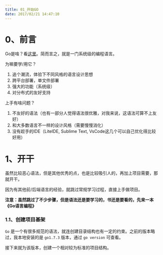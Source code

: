 ```yaml
---
title: 01_开始GO
date: 2017/02/21 14:47:10
---
```


# 0、前言

Go是啥？看[这里](https://golang.org)。简而言之，就是一门系统级的编程语言。

为嘛要学/用它？

1. 追个潮流，体验下不同风格的语言设计思想
2. 跨平台部署，单文件部署
3. 强大的功能（系统级）
4. 对分布式的友好支持

上手有啥问题？

1. 不友好的语法（也有一部分人觉得语法很优雅，对我来说，这语法可算不上友好）
2. 和大多数语言不一样的设计风格（需要慢慢消化）
3. 没有趁手的IDE（LiteIDE, Sublime Text, VsCode这几个可以自己优化得比较好用）

# 1、开干

虽然比较恶心语法，但是其他优秀的点，也是比较吸引人的，再加上项目需要，那就开干。

因为有其他前/后端语言的经验，就跳过常规学习过程，直接上手做项目。

**注意：虽然跳过了不少步骤，但是语法还是要学习的，书还是要看的，先来一本《Go语言编程》**

### 1.1、创建项目基架

``Go`` 是一个有很多规范的语法，就连创建目录结构也有一定的约束。之前的版本略过，我本地安装的是 ``go1.7.3`` 版本，通过 ``go version`` 可查看。

接下来就为该版本，创建一个相对较为标准的项目结构。

